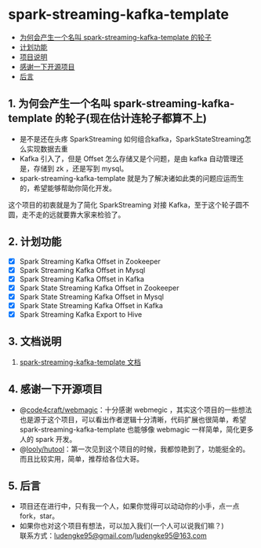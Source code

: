 # spark-streaming-kafka-template #

* [为何会产生一个名叫 spark-streaming-kafka-template 的轮子](#-1)
* [计划功能](#-1)
* [项目说明](#-1)
* [感谢一下开源项目](#-1)
* [后言](#-1)

##  1. <a name='-1'></a>为何会产生一个名叫 spark-streaming-kafka-template 的轮子(现在估计连轮子都算不上) 

+ 是不是还在头疼 SparkStreaming 如何组合kafka，SparkStateStreaming怎么实现数据去重
+ Kafka 引入了，但是 Offset 怎么存储又是个问题，是由 kafka 自动管理还是，存储到 zk ，还是写到 mysql。
+ spark-streaming-kafka-template 就是为了解决诸如此类的问题应运而生的，希望能够帮助你简化开发。

这个项目的初衷就是为了简化 SparkStreaming 对接 Kafka，至于这个轮子圆不圆，走不走的远就要靠大家来检验了。

##  2. <a name='-1'></a>计划功能 
+ [x] Spark Streaming Kafka Offset in Zookeeper
+ [x] Spark Streaming Kafka Offset in Mysql
+ [x] Spark Streaming Kafka Offset in Kafka
+ [x] Spark State Streaming Kafka Offset in Zookeeper
+ [x] Spark State Streaming Kafka Offset in Mysql
+ [x] Spark State Streaming Kafka Offset in Kafka
+ [x] Spark Streaming Kafka Export to Hive

##  3. <a name='-1'></a>文档说明 
1. [spark-streaming-kafka-template 文档](http://106.12.51.176)

##  4. <a name='-1'></a>感谢一下开源项目 
+ @[code4craft/webmagic](https://github.com/code4craft/webmagic)：十分感谢 webmegic ，其实这个项目的一些想法也是源于这个项目，可以看出作者逻辑十分清晰，代码扩展也很简单，希望 spark-streaming-kafka-template 也能够像 webmagic 一样简单，简化更多人的 spark 开发。
+ @[looly/hutool](https://github.com/looly/hutool)：第一次见到这个项目的时候，我都惊艳到了，功能挺全的。而且比较实用，简单，推荐给各位大哥。

##  5. <a name='-1'></a>后言 
+ 项目还在进行中，只有我一个人，如果你觉得可以动动你的小手，点一点 fork，star。
+ 如果你也对这个项目有想法，可以加入我们(一个人可以说我们嘛？)  
联系方式：ludengke95@gmail.com/ludengke95@163.com

